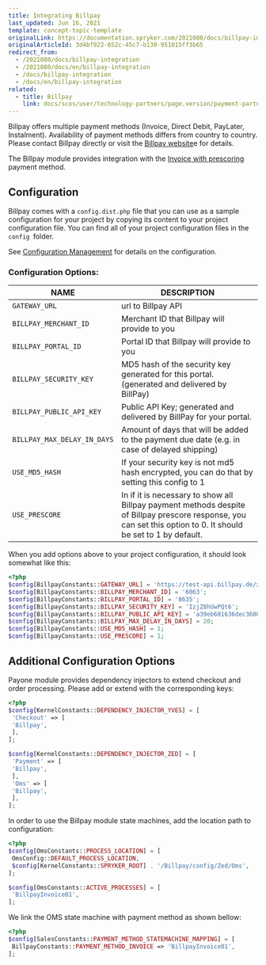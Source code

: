 ```yaml
---
title: Integrating Billpay
last_updated: Jun 16, 2021
template: concept-topic-template
originalLink: https://documentation.spryker.com/2021080/docs/billpay-integration
originalArticleId: 3d4bf922-652c-45c7-b130-951015ff3b65
redirect_from:
  - /2021080/docs/billpay-integration
  - /2021080/docs/en/billpay-integration
  - /docs/billpay-integration
  - /docs/en/billpay-integration
related:
  - title: Billpay
    link: docs/scos/user/technology-partners/page.version/payment-partners/billpay.html
---
```


Billpay offers multiple payment methods (Invoice, Direct Debit, PayLater, Instalment). Availability of payment methods differs from country to country. Please contact Billpay directly or visit the [Billpay website](https://www.billpay.de/en/)e  for details.

The Billpay module provides integration with the [Invoice with prescoring](https://www.billpay.de/en/klarna-group-for-business/index.html) payment method.

## Configuration

Billpay comes with a `config.dist.php` file that you can use as a sample configuration for your project by copying its content to your project configuration file. You can find all of your project configuration files in the `config `folder.

See [Configuration Management](/docs/scos/dev/back-end-development/data-manipulation/configuration-management.html) for details on the configuration.

### Configuration Options:

| NAME | DESCRIPTION |
| --- | --- |
| `GATEWAY_URL` | url to Billpay API |
| `BILLPAY_MERCHANT_ID` | Merchant ID that Billpay will provide to you |
| `BILLPAY_PORTAL_ID` | Portal ID that Billpay will provide to you |
| `BILLPAY_SECURITY_KEY` | MD5 hash of the security key generated for this portal. (generated and delivered by BillPay) |
| `BILLPAY_PUBLIC_API_KEY` | Public API Key; generated and delivered by BillPay for your portal. |
| `BILLPAY_MAX_DELAY_IN_DAYS` | Amount of days that will be added to the payment due date (e.g. in case of delayed shipping) |
| `USE_MD5_HASH` | If your security key is not md5 hash encrypted, you can do that by setting this config to 1 |
| `USE_PRESCORE` | In if it is necessary to show all Billpay payment methods despite of Billpay prescore response, you can set this option to 0. It should be set to 1 by default. |

When you add options above to your project configuration, it should look somewhat like this:

```php
<?php
$config[BillpayConstants::GATEWAY_URL] = 'https://test-api.billpay.de/xml/offline';
$config[BillpayConstants::BILLPAY_MERCHANT_ID] = '6063';
$config[BillpayConstants::BILLPAY_PORTAL_ID] = '8635';
$config[BillpayConstants::BILLPAY_SECURITY_KEY] = 'IzjZ8hUwPQt6';
$config[BillpayConstants::BILLPAY_PUBLIC_API_KEY] = 'a39eb681636dec360000008635';
$config[BillpayConstants::BILLPAY_MAX_DELAY_IN_DAYS] = 20;
$config[BillpayConstants::USE_MD5_HASH] = 1;
$config[BillpayConstants::USE_PRESCORE] = 1;
```

## Additional Configuration Options

Payone module provides dependency injectors to extend checkout and order processing. Please add or extend with the corresponding keys:

```php
<?php
$config[KernelConstants::DEPENDENCY_INJECTOR_YVES] = [
 'Checkout' => [
 'Billpay',
 ],
];

$config[KernelConstants::DEPENDENCY_INJECTOR_ZED] = [
 'Payment' => [
 'Billpay',
 ],
 'Oms' => [
 'Billpay',
 ],
];
```

In order to use the Billpay module state machines,  add the location path to configuration:

```php
<?php
$config[OmsConstants::PROCESS_LOCATION] = [
 OmsConfig::DEFAULT_PROCESS_LOCATION,
 $config[KernelConstants::SPRYKER_ROOT] . '/Billpay/config/Zed/Oms',
];

$config[OmsConstants::ACTIVE_PROCESSES] = [
 'BillpayInvoice01',
];
```

We link the OMS state machine with payment method as shown bellow:

```php
<?php
$config[SalesConstants::PAYMENT_METHOD_STATEMACHINE_MAPPING] = [
 BillpayConstants::PAYMENT_METHOD_INVOICE => 'BillpayInvoice01',
];
```
